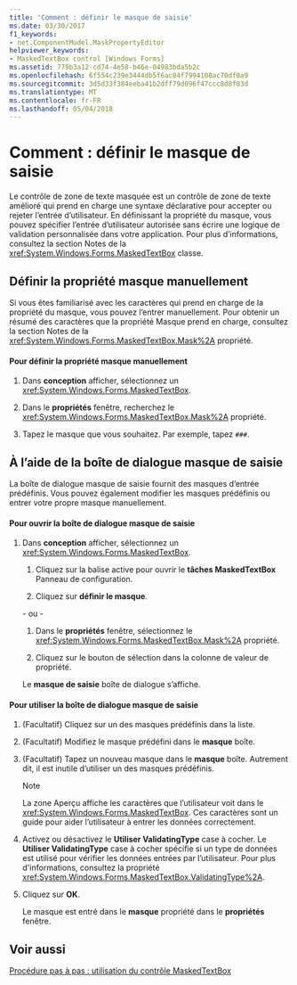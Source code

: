 ```yaml
---
title: 'Comment : définir le masque de saisie'
ms.date: 03/30/2017
f1_keywords:
- net.ComponentModel.MaskPropertyEditor
helpviewer_keywords:
- MaskedTextBox control [Windows Forms]
ms.assetid: 779b3a12-cd74-4e58-b46e-04983bda5b2c
ms.openlocfilehash: 6f554c239e3444db5f6ac84f7994108ac70df0a9
ms.sourcegitcommit: 3d5d33f384eeba41b2dff79d096f47ccc8d8f03d
ms.translationtype: MT
ms.contentlocale: fr-FR
ms.lasthandoff: 05/04/2018
---
```

# <a name="how-to-set-the-input-mask"></a>Comment : définir le masque de saisie
Le contrôle de zone de texte masquée est un contrôle de zone de texte amélioré qui prend en charge une syntaxe déclarative pour accepter ou rejeter l’entrée d’utilisateur. En définissant la propriété du masque, vous pouvez spécifier l’entrée d’utilisateur autorisée sans écrire une logique de validation personnalisée dans votre application. Pour plus d’informations, consultez la section Notes de la <xref:System.Windows.Forms.MaskedTextBox> classe.  
  
## <a name="setting-the-mask-property-manually"></a>Définir la propriété masque manuellement  
 Si vous êtes familiarisé avec les caractères qui prend en charge de la propriété du masque, vous pouvez l’entrer manuellement. Pour obtenir un résumé des caractères que la propriété Masque prend en charge, consultez la section Notes de la <xref:System.Windows.Forms.MaskedTextBox.Mask%2A> propriété.  
  
#### <a name="to-set-the-mask-property-manually"></a>Pour définir la propriété masque manuellement  
  
1.  Dans **conception** afficher, sélectionnez un <xref:System.Windows.Forms.MaskedTextBox>.  
  
2.  Dans le **propriétés** fenêtre, recherchez le <xref:System.Windows.Forms.MaskedTextBox.Mask%2A> propriété.  
  
3.  Tapez le masque que vous souhaitez. Par exemple, tapez `###`.  
  
## <a name="using-the-input-mask-dialog-box"></a>À l’aide de la boîte de dialogue masque de saisie  
 La boîte de dialogue masque de saisie fournit des masques d’entrée prédéfinis. Vous pouvez également modifier les masques prédéfinis ou entrer votre propre masque manuellement.  
  
#### <a name="to-open-the-input-mask-dialog-box"></a>Pour ouvrir la boîte de dialogue masque de saisie  
  
1.  Dans **conception** afficher, sélectionnez un <xref:System.Windows.Forms.MaskedTextBox>.  
  
    1.  Cliquez sur la balise active pour ouvrir le **tâches MaskedTextBox** Panneau de configuration.  
  
    2.  Cliquez sur **définir le masque**.  
  
     \- ou -  
  
    1.  Dans le **propriétés** fenêtre, sélectionnez le <xref:System.Windows.Forms.MaskedTextBox.Mask%2A> propriété.  
  
    2.  Cliquez sur le bouton de sélection dans la colonne de valeur de propriété.  
  
     Le **masque de saisie** boîte de dialogue s’affiche.  
  
#### <a name="to-use-the-input-mask-dialog-box"></a>Pour utiliser la boîte de dialogue masque de saisie  
  
1.  (Facultatif) Cliquez sur un des masques prédéfinis dans la liste.  
  
2.  (Facultatif) Modifiez le masque prédéfini dans le **masque** boîte.  
  
3.  (Facultatif) Tapez un nouveau masque dans le **masque** boîte. Autrement dit, il est inutile d’utiliser un des masques prédéfinis.  
  
    > [!NOTE]
    >  La zone Aperçu affiche les caractères que l’utilisateur voit dans le <xref:System.Windows.Forms.MaskedTextBox>. Ces caractères sont un guide pour aider l’utilisateur à entrer les données correctement.  
  
4.  Activez ou désactivez le **Utiliser ValidatingType** case à cocher. Le **Utiliser ValidatingType** case à cocher spécifie si un type de données est utilisé pour vérifier les données entrées par l’utilisateur. Pour plus d'informations, consultez la propriété <xref:System.Windows.Forms.MaskedTextBox.ValidatingType%2A>.  
  
5.  Cliquez sur **OK**.  
  
     Le masque est entré dans le **masque** propriété dans le **propriétés** fenêtre.  
  
## <a name="see-also"></a>Voir aussi  
 [Procédure pas à pas : utilisation du contrôle MaskedTextBox](../../../../docs/framework/winforms/controls/walkthrough-working-with-the-maskedtextbox-control.md)
